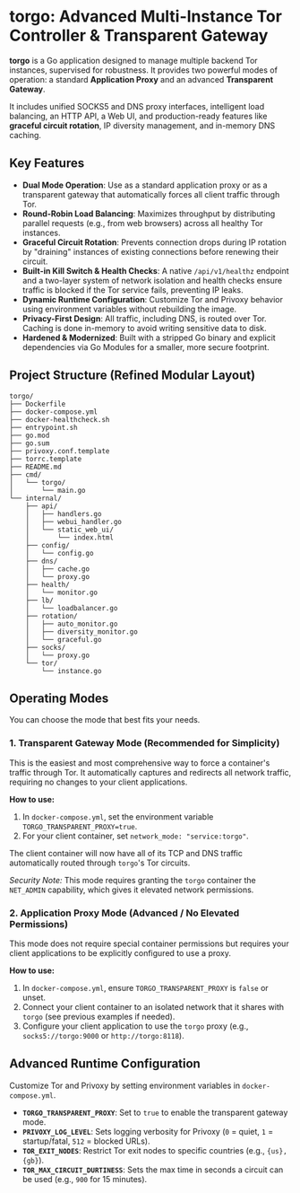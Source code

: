 # torgo: Advanced Multi-Instance Tor Controller & Transparent Gateway

**torgo** is a Go application designed to manage multiple backend Tor instances, supervised for robustness. It provides two powerful modes of operation: a standard **Application Proxy** and an advanced **Transparent Gateway**.

It includes unified SOCKS5 and DNS proxy interfaces, intelligent load balancing, an HTTP API, a Web UI, and production-ready features like **graceful circuit rotation**, IP diversity management, and in-memory DNS caching.

## Key Features

* **Dual Mode Operation**: Use as a standard application proxy or as a transparent gateway that automatically forces all client traffic through Tor.
* **Round-Robin Load Balancing**: Maximizes throughput by distributing parallel requests (e.g., from web browsers) across all healthy Tor instances.
* **Graceful Circuit Rotation**: Prevents connection drops during IP rotation by "draining" instances of existing connections before renewing their circuit.
* **Built-in Kill Switch & Health Checks**: A native `/api/v1/healthz` endpoint and a two-layer system of network isolation and health checks ensure traffic is blocked if the Tor service fails, preventing IP leaks.
* **Dynamic Runtime Configuration**: Customize Tor and Privoxy behavior using environment variables without rebuilding the image.
* **Privacy-First Design**: All traffic, including DNS, is routed over Tor. Caching is done in-memory to avoid writing sensitive data to disk.
* **Hardened & Modernized**: Built with a stripped Go binary and explicit dependencies via Go Modules for a smaller, more secure footprint.

## Project Structure (Refined Modular Layout)

```
torgo/
├── Dockerfile
├── docker-compose.yml
├── docker-healthcheck.sh
├── entrypoint.sh
├── go.mod
├── go.sum
├── privoxy.conf.template
├── torrc.template
├── README.md
├── cmd/
│   └── torgo/
│       └── main.go
└── internal/
    ├── api/
    │   ├── handlers.go
    │   ├── webui_handler.go
    │   └── static_web_ui/
    │       └── index.html
    ├── config/
    │   └── config.go
    ├── dns/
    │   ├── cache.go
    │   └── proxy.go
    ├── health/
    │   └── monitor.go
    ├── lb/
    │   └── loadbalancer.go
    ├── rotation/
    │   ├── auto_monitor.go
    │   ├── diversity_monitor.go
    │   └── graceful.go
    ├── socks/
    │   └── proxy.go
    └── tor/
        └── instance.go
```

## Operating Modes

You can choose the mode that best fits your needs.

### 1. Transparent Gateway Mode (Recommended for Simplicity)

This is the easiest and most comprehensive way to force a container's traffic through Tor. It automatically captures and redirects all network traffic, requiring no changes to your client applications.

**How to use:**
1.  In `docker-compose.yml`, set the environment variable `TORGO_TRANSPARENT_PROXY=true`.
2.  For your client container, set `network_mode: "service:torgo"`.

The client container will now have all of its TCP and DNS traffic automatically routed through `torgo`'s Tor circuits.

*Security Note:* This mode requires granting the `torgo` container the `NET_ADMIN` capability, which gives it elevated network permissions.

### 2. Application Proxy Mode (Advanced / No Elevated Permissions)

This mode does not require special container permissions but requires your client applications to be explicitly configured to use a proxy.

**How to use:**
1.  In `docker-compose.yml`, ensure `TORGO_TRANSPARENT_PROXY` is `false` or unset.
2.  Connect your client container to an isolated network that it shares with `torgo` (see previous examples if needed).
3.  Configure your client application to use the `torgo` proxy (e.g., `socks5://torgo:9000` or `http://torgo:8118`).

## Advanced Runtime Configuration

Customize Tor and Privoxy by setting environment variables in `docker-compose.yml`.

* **`TORGO_TRANSPARENT_PROXY`**: Set to `true` to enable the transparent gateway mode.
* **`PRIVOXY_LOG_LEVEL`**: Sets logging verbosity for Privoxy (`0` = quiet, `1` = startup/fatal, `512` = blocked URLs).
* **`TOR_EXIT_NODES`**: Restrict Tor exit nodes to specific countries (e.g., `{us},{gb}`).
* **`TOR_MAX_CIRCUIT_DURTINESS`**: Sets the max time in seconds a circuit can be used (e.g., `900` for 15 minutes).

